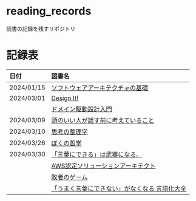 # reading_records

読書の記録を残すリポジトリ

# 記録表
| 日付 | 図書名 |
| :--- | :--- |
| 2024/01/15 | [ソフトウェアアーキテクチャの基礎](./materials/ソフトウェアアーキテクチャの基礎.md) |
| 2024/03/01 | [Design It!](./materials/Design%20It!.md)|
||[ドメイン駆動設計入門](./materials/ドメイン駆動設計入門.md)|
| 2024/03/09 | [頭のいい人が話す前に考えていること](./materials/頭のいい人が話す前に考えていること.md) |
| 2024/03/10 | [思考の整理学](./materials/思考の整理学.md) |
| 2024/03/26 | [ぼくの哲学](./materials/ぼくの哲学.md) |
| 2024/03/30 | [「言葉にできる」は武器になる。](./materials/「言葉にできる」は武器になる.md)|
||[AWS認定ソリューションアーキテクト](./materials/AWS_SAA.md)|
||[敗者のゲーム](./materials/敗者のゲーム.md)|
||[「うまく言葉にできない」がなくなる 言語化大全](./materials/言語化大全.md)|